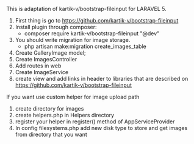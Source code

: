  This is adaptation of kartik-v/bootstrap-fileinput for LARAVEL 5.

1. First thing is go to https://github.com/kartik-v/bootstrap-fileinput
2. Install plugin through composer:
	- composer require kartik-v/bootstrap-fileinput "@dev"
3. You should write migration for image storage.
	- php artisan make:migration create_images_table
4. Create GalleryImage model;
5. Create ImagesController
6. Add routes in web
7. Create ImageService
8. create view and add links in header to libraries that are described on https://github.com/kartik-v/bootstrap-fileinput

If you want use custom helper for image upload path
1. create directory for images
2. create helpers.php in Helpers directory
3. register your helper in register() method of AppServiceProvider 
4. In config filesystems.php add new disk type to store and get images from directory that you want